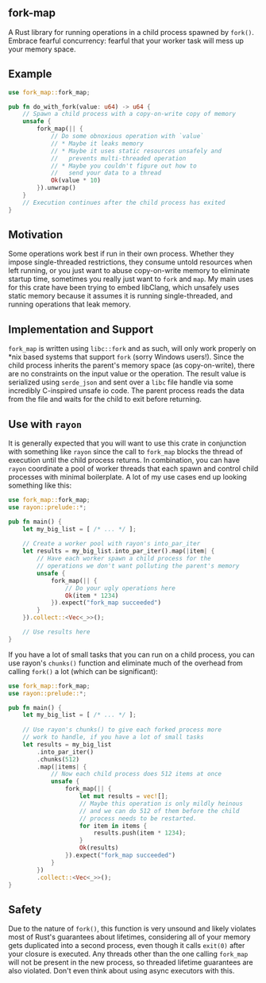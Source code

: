 fork-map
----

A Rust library for running operations in a child process spawned by `fork()`. Embrace fearful concurrency: fearful that your worker task will mess up your memory space.

## Example

```rust
use fork_map::fork_map;

pub fn do_with_fork(value: u64) -> u64 {
    // Spawn a child process with a copy-on-write copy of memory
    unsafe {
        fork_map(|| {
            // Do some obnoxious operation with `value`
            // * Maybe it leaks memory
            // * Maybe it uses static resources unsafely and 
            //   prevents multi-threaded operation
            // * Maybe you couldn't figure out how to
            //   send your data to a thread
            Ok(value * 10)
        }).unwrap()
    }
    // Execution continues after the child process has exited
}
```

## Motivation
Some operations work best if run in their own process. Whether they impose single-threaded restrictions, they consume untold resources when left running, or you just want to abuse copy-on-write memory to eliminate startup time, sometimes you really just want to `fork` and `map`. My main uses for this crate have been trying to embed libClang, which unsafely uses static memory because it assumes it is running single-threaded, and running operations that leak memory.

## Implementation and Support
`fork_map` is written using `libc::fork` and as such, will only work properly on *nix based systems that support `fork` (sorry Windows users!). Since the child process inherits the parent's memory space (as copy-on-write), there are no constraints on the input value or the operation. The result value is serialized using `serde_json` and sent over a `libc` file handle via some incredibly C-inspired unsafe io code. The parent process reads the data from the file and waits for the child to exit before returning.

## Use with `rayon`
It is generally expected that you will want to use this crate in conjunction with something like `rayon` since the call to `fork_map` blocks the thread of execution until the child process returns. In combination, you can have `rayon` coordinate a pool of worker threads that each spawn and control child processes with minimal boilerplate. A lot of my use cases end up looking something like this:

```rust
use fork_map::fork_map;
use rayon::prelude::*;

pub fn main() {
    let my_big_list = [ /* ... */ ];
    
    // Create a worker pool with rayon's into_par_iter
    let results = my_big_list.into_par_iter().map(|item| {
        // Have each worker spawn a child process for the
        // operations we don't want polluting the parent's memory
        unsafe {
            fork_map(|| {
                // Do your ugly operations here
                Ok(item * 1234)
            }).expect("fork_map succeeded")
        }
    }).collect::<Vec<_>>();

    // Use results here
}
```

If you have a lot of small tasks that you can run on a child process, you can use rayon's `chunks()` function and eliminate much of the overhead from calling `fork()` a lot (which can be significant):

```rust
use fork_map::fork_map;
use rayon::prelude::*;

pub fn main() {
    let my_big_list = [ /* ... */ ];
    
    // Use rayon's chunks() to give each forked process more
    // work to handle, if you have a lot of small tasks
    let results = my_big_list
        .into_par_iter()
        .chunks(512)
        .map(|items| {
            // Now each child process does 512 items at once
            unsafe {
                fork_map(|| {
                    let mut results = vec![];
                    // Maybe this operation is only mildly heinous
                    // and we can do 512 of them before the child
                    // process needs to be restarted.
                    for item in items {
                        results.push(item * 1234);
                    }
                    Ok(results)
                }).expect("fork_map succeeded")
            }
        })
        .collect::<Vec<_>>();
}
```

## Safety

Due to the nature of `fork()`, this function is very unsound and likely violates most of Rust's guarantees about lifetimes, considering all of your memory gets duplicated into a second process, even though it calls `exit(0)` after your closure is executed. Any threads other than the one calling `fork_map` will not be present in the new process, so threaded lifetime guarantees are also violated. Don't even think about using async executors with this.
